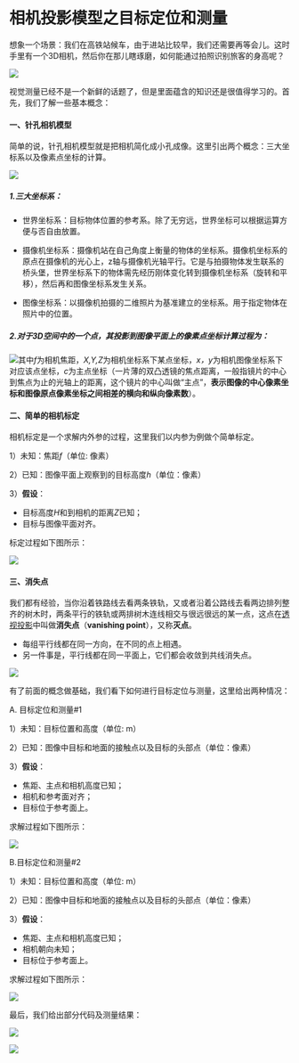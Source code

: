 # 相机投影模型之目标定位和测量

想象一个场景：我们在高铁站候车，由于进站比较早，我们还需要再等会儿。这时手里有一个3D相机，然后你在那儿瞎琢磨，如何能通过拍照识别旅客的身高呢？

![](.\量身高\8.png)

视觉测量已经不是一个新鲜的话题了，但是里面蕴含的知识还是很值得学习的。首先，我们了解一些基本概念：

#### 一、针孔相机模型

简单的说，针孔相机模型就是把相机简化成小孔成像。这里引出两个概念：三大坐标系以及像素点坐标的计算。

![](.\量身高\5.png)

##### 1.三大坐标系：

- 世界坐标系：目标物体位置的参考系。除了无穷远，世界坐标可以根据运算方便与否自由放置。

- 摄像机坐标系：摄像机站在自己角度上衡量的物体的坐标系。摄像机坐标系的原点在摄像机的光心上，z轴与摄像机光轴平行。它是与拍摄物体发生联系的桥头堡，世界坐标系下的物体需先经历刚体变化转到摄像机坐标系（旋转和平移），然后再和图像坐标系发生关系。

- 图像坐标系：以摄像机拍摄的二维照片为基准建立的坐标系。用于指定物体在照片中的位置。

##### 2.对于3D空间中的一个点，其投影到图像平面上的像素点坐标计算过程为：

![](.\量身高\4.png)其中*f*为相机焦距，*X,Y,Z*为相机坐标系下某点坐标，*x，y*为相机图像坐标系下对应该点坐标，*c*为主点坐标（一片薄的双凸透镜的焦点距离，一般指镜片的中心到焦点为止的光轴上的距离，这个镜片的中心叫做“主点”，**表示图像的中心像素坐标和图像原点像素坐标之间相差的横向和纵向像素数**）。

#### 二、简单的相机标定

相机标定是一个求解内外参的过程，这里我们以内参为例做个简单标定。

1）未知：焦距*f*（单位: 像素）

2）已知：图像平面上观察到的目标高度*h*（单位：像素）

3）**假设**：

- 目标高度*H*和到相机的距离*Z*已知；
- 目标与图像平面对齐。

标定过程如下图所示：

![](.\量身高\6.png)

#### 三、消失点

我们都有经验，当你沿着铁路线去看两条铁轨，又或者沿着公路线去看两边排列整齐的树木时，两条平行的铁轨或两排树木连线相交与很远很远的某一点，这点在[透视投影](https://zh.wikipedia.org/wiki/透视投影)中叫做**消失点**（**vanishing point**），又称**灭点**。

-  每组平行线都在同一方向，在不同的点上相遇。 
- 另一件事是，平行线都在同一平面上，它们都会收敛到共线消失点。 

![](.\量身高\7.png)

有了前面的概念做基础，我们看下如何进行目标定位与测量，这里给出两种情况：

A. 目标定位和测量#1

1）未知：目标位置和高度（单位: m）

2）已知：图像中目标和地面的接触点以及目标的头部点（单位：像素）

3）**假设**：

- 焦距、主点和相机高度已知；
- 相机和参考面对齐；
- 目标位于参考面上。

求解过程如下图所示：

![](.\量身高\2.png)

B.目标定位和测量#2

1）未知：目标位置和高度（单位: m）

2）已知：图像中目标和地面的接触点以及目标的头部点（单位：像素）

3）**假设**：

- 焦距、主点和相机高度已知；
- 相机朝向未知；
- 目标位于参考面上。

求解过程如下图所示：

![](.\量身高\3.png)

最后，我们给出部分代码及测量结果：

![](.\量身高\9.png)

![](.\量身高\10.png)